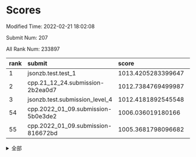# Scores

Modified Time: 2022-02-21 18:02:08

Submit Num: 207

All Rank Num: 233897

| rank |               submit               |       score        |       sigma        | pk_num |
| :--- | :--------------------------------- | :----------------- | :----------------- | :----- |
| 1    | jsonzb.test.test_1                 | 1013.4205283399647 | 0.7972877115362457 | 4518   |
| 2    | cpp.21_12_24.submission-2b2ea0d7   | 1012.7384769499987 | 0.8035785470727783 | 4519   |
| 3    | jsonzb.test.submission_level_4     | 1012.4181892545548 | 0.79381611713068   | 4519   |
| 54   | cpp.2022_01_09.submission-5b0e3de2 | 1006.036019180166  | 0.7127225618276812 | 4517   |
| 55   | cpp.2022_01_09.submission-816672bd | 1005.3681798096682 | 0.7302768407886892 | 4521   |


<details>
<summary>全部</summary>

| rank |                 submit                 |       score        |       sigma        | pk_num |
| :--- | :------------------------------------- | :----------------- | :----------------- | :----- |
| 1    | jsonzb.test.test_1                     | 1013.4205283399647 | 0.7972877115362457 | 4518   |
| 2    | cpp.21_12_24.submission-2b2ea0d7       | 1012.7384769499987 | 0.8035785470727783 | 4519   |
| 3    | jsonzb.test.submission_level_4         | 1012.4181892545548 | 0.79381611713068   | 4519   |
| 4    | gobigger.level_3.submission_level_3_48 | 1011.8111714210606 | 0.7886882958105816 | 4522   |
| 5    | gobigger.level_3.submission_level_3_31 | 1011.7654745724024 | 0.8065055630070856 | 4513   |
| 6    | gobigger.level_3.submission_level_3_43 | 1011.1174956768124 | 0.7570094936822601 | 4522   |
| 7    | gobigger.level_3.submission_level_3_8  | 1011.0331096049896 | 0.7681450498534115 | 4518   |
| 8    | gobigger.level_3.submission_level_3_19 | 1010.9175536007297 | 0.7560400348695127 | 4520   |
| 9    | gobigger.level_3.submission_level_3_9  | 1010.8435472545463 | 0.7638939717330189 | 4519   |
| 10   | gobigger.level_3.submission_level_3_27 | 1010.8322589119495 | 0.7598210680111896 | 4523   |
| 11   | gobigger.level_3.submission_level_3_33 | 1010.8262279415848 | 0.7819878104100056 | 4519   |
| 12   | gobigger.level_3.submission_level_3_41 | 1010.7154503996886 | 0.7763961348505345 | 4523   |
| 13   | gobigger.level_3.submission_level_3_29 | 1010.7092017775228 | 0.7963442850852843 | 4517   |
| 14   | gobigger.level_3.submission_level_3_12 | 1010.6169804192898 | 0.7497487050592408 | 4519   |
| 15   | gobigger.level_3.submission_level_3_20 | 1010.5365476429082 | 0.748964062468964  | 4520   |
| 16   | gobigger.level_3.submission_level_3_16 | 1010.4910211047745 | 0.7732063847730097 | 4521   |
| 17   | gobigger.level_3.submission_level_3_34 | 1010.2718721854696 | 0.7792998077134826 | 4518   |
| 18   | gobigger.level_3.submission_level_3_10 | 1010.216797511192  | 0.749959801743146  | 4523   |
| 19   | gobigger.level_3.submission_level_3_46 | 1010.1743769635282 | 0.7725971419476749 | 4519   |
| 20   | gobigger.level_3.submission_level_3_11 | 1010.1553102131686 | 0.7898383051797051 | 4522   |
| 21   | gobigger.level_3.submission_level_3_42 | 1010.1356504424234 | 0.7835275826434039 | 4520   |
| 22   | gobigger.level_3.submission_level_3_38 | 1010.1029554728087 | 0.7527613581531928 | 4518   |
| 23   | gobigger.level_3.submission_level_3_0  | 1010.024239097673  | 0.7793371418442686 | 4518   |
| 24   | gobigger.level_3.submission_level_3_17 | 1009.9837298926384 | 0.7684147657496505 | 4516   |
| 25   | gobigger.level_3.submission_level_3_25 | 1009.9805635838673 | 0.7306360561893793 | 4516   |
| 26   | gobigger.level_3.submission_level_3_23 | 1009.9458871883951 | 0.7430310817172602 | 4515   |
| 27   | gobigger.level_3.submission_level_3_37 | 1009.9094945474808 | 0.7655194228747322 | 4516   |
| 28   | gobigger.level_3.submission_level_3_39 | 1009.8969590634559 | 0.7469795989479298 | 4518   |
| 29   | gobigger.level_3.submission_level_3_24 | 1009.6793803631447 | 0.7730737241833505 | 4522   |
| 30   | gobigger.level_3.submission_level_3_7  | 1009.6693340056164 | 0.7645268248604613 | 4522   |
| 31   | gobigger.level_3.submission_level_3_28 | 1009.6258184869253 | 0.7689086768622764 | 4523   |
| 32   | gobigger.level_3.submission_level_3_45 | 1009.5940881215187 | 0.7644670286542908 | 4525   |
| 33   | gobigger.level_3.submission_level_3_2  | 1009.5220607619494 | 0.7635588799163241 | 4519   |
| 34   | gobigger.level_3.submission_level_3_14 | 1009.5193276969554 | 0.7977389395015991 | 4520   |
| 35   | gobigger.level_3.submission_level_3_44 | 1009.5035337167562 | 0.7582752214875061 | 4523   |
| 36   | gobigger.level_3.submission_level_3_5  | 1009.4487171111342 | 0.7453728146780266 | 4522   |
| 37   | gobigger.level_3.submission_level_3_6  | 1009.419913117339  | 0.7428038705516293 | 4516   |
| 38   | gobigger.level_3.submission_level_3_18 | 1009.3748809784648 | 0.7337587287460199 | 4520   |
| 39   | gobigger.level_3.submission_level_3_36 | 1009.2451999730788 | 0.7492152626278391 | 4514   |
| 40   | gobigger.level_3.submission_level_3_35 | 1009.2437987260084 | 0.7505957849814618 | 4521   |
| 41   | gobigger.level_3.submission_level_3_47 | 1009.2231663444189 | 0.7323695397000046 | 4523   |
| 42   | gobigger.level_3.submission_level_3_3  | 1009.2124208234898 | 0.750982134091257  | 4516   |
| 43   | gobigger.level_3.submission_level_3_49 | 1009.1357640570249 | 0.752860900393353  | 4521   |
| 44   | gobigger.level_3.submission_level_3_40 | 1009.0888588514867 | 0.7397943317436957 | 4521   |
| 45   | gobigger.level_3.submission_level_3_1  | 1009.071147376326  | 0.7749226904382898 | 4524   |
| 46   | gobigger.level_3.submission_level_3_15 | 1008.9931273835564 | 0.732269034910841  | 4522   |
| 47   | gobigger.level_3.submission_level_3_21 | 1008.9828809993502 | 0.7504333658496669 | 4516   |
| 48   | gobigger.level_3.submission_level_3_4  | 1008.942410593401  | 0.7526907646423838 | 4521   |
| 49   | gobigger.level_3.submission_level_3_26 | 1008.9095751965035 | 0.7410469353903376 | 4523   |
| 50   | gobigger.level_3.submission_level_3_30 | 1008.7112997880319 | 0.7512415896018709 | 4520   |
| 51   | gobigger.level_3.submission_level_3_22 | 1008.6666578948385 | 0.7610655052541377 | 4522   |
| 52   | gobigger.level_3.submission_level_3_13 | 1008.1605837456927 | 0.7438649617587175 | 4521   |
| 53   | gobigger.level_3.submission_level_3_32 | 1008.0368504360645 | 0.7345071482773089 | 4522   |
| 54   | cpp.2022_01_09.submission-5b0e3de2     | 1006.036019180166  | 0.7127225618276812 | 4517   |
| 55   | cpp.2022_01_09.submission-816672bd     | 1005.3681798096682 | 0.7302768407886892 | 4521   |
| 56   | gobigger.level_1.submission_level_1_6  | 1005.1574779612554 | 0.731875754846799  | 4517   |
| 57   | gobigger.level_1.submission_level_1_1  | 1004.9958986591682 | 0.7103745521355981 | 4525   |
| 58   | gobigger.level_1.submission_level_1_13 | 1004.857906109666  | 0.724981541860934  | 4519   |
| 59   | gobigger.level_1.submission_level_1_4  | 1004.5640564060628 | 0.7163976222828818 | 4518   |
| 60   | gobigger.level_1.submission_level_1_16 | 1004.4766013939183 | 0.7318646697706028 | 4521   |
| 61   | gobigger.level_1.submission_level_1_14 | 1004.3421103388393 | 0.7293872519363369 | 4517   |
| 62   | gobigger.level_1.submission_level_1_27 | 1004.3400382495557 | 0.721089052525897  | 4523   |
| 63   | gobigger.level_1.submission_level_1_3  | 1004.2877133932113 | 0.7232208704228251 | 4515   |
| 64   | gobigger.level_1.submission_level_1_45 | 1004.0837406189653 | 0.7132723227220453 | 4517   |
| 65   | gobigger.level_1.submission_level_1_12 | 1004.07745483409   | 0.7253800814278611 | 4524   |
| 66   | gobigger.level_1.submission_level_1_38 | 1003.958979001743  | 0.7139980228457579 | 4514   |
| 67   | gobigger.level_1.submission_level_1_32 | 1003.930464270775  | 0.7106025059416889 | 4519   |
| 68   | gobigger.level_1.submission_level_1_28 | 1003.9181713653184 | 0.7215323939940613 | 4517   |
| 69   | gobigger.level_1.submission_level_1_33 | 1003.8519610055558 | 0.7118752232502289 | 4520   |
| 70   | gobigger.level_1.submission_level_1_37 | 1003.8072860533729 | 0.7186453264447876 | 4523   |
| 71   | gobigger.level_1.submission_level_1_17 | 1003.7183679275637 | 0.7268313951178295 | 4519   |
| 72   | gobigger.level_1.submission_level_1_23 | 1003.6762408273529 | 0.7141349319995748 | 4522   |
| 73   | gobigger.level_1.submission_level_1_47 | 1003.6388601530424 | 0.7191946120972934 | 4524   |
| 74   | gobigger.level_1.submission_level_1_24 | 1003.5633338152862 | 0.7148256619093099 | 4524   |
| 75   | gobigger.level_1.submission_level_1_8  | 1003.5576143890545 | 0.7313838266487085 | 4518   |
| 76   | gobigger.level_1.submission_level_1_41 | 1003.5417495220163 | 0.7193573151637479 | 4522   |
| 77   | gobigger.level_1.submission_level_1_22 | 1003.529793820105  | 0.7149233036344304 | 4519   |
| 78   | gobigger.level_1.submission_level_1_18 | 1003.5268709484747 | 0.7221865378040593 | 4516   |
| 79   | gobigger.level_1.submission_level_1_5  | 1003.4297779964894 | 0.7195809373184564 | 4521   |
| 80   | gobigger.level_1.submission_level_1_30 | 1003.4031601591585 | 0.7276586244945279 | 4520   |
| 81   | gobigger.level_1.submission_level_1_11 | 1003.3444533963553 | 0.7207935059191509 | 4515   |
| 82   | gobigger.level_1.submission_level_1_49 | 1003.3327457752233 | 0.7268840302807263 | 4514   |
| 83   | gobigger.level_1.submission_level_1_35 | 1003.3162527889185 | 0.7210069781636341 | 4516   |
| 84   | gobigger.level_1.submission_level_1_10 | 1003.1111944613735 | 0.7183601308897674 | 4517   |
| 85   | gobigger.level_1.submission_level_1_46 | 1002.9921512327138 | 0.7135765507857402 | 4523   |
| 86   | gobigger.level_1.submission_level_1_40 | 1002.9796537006619 | 0.7036239959586418 | 4517   |
| 87   | gobigger.level_1.submission_level_1_15 | 1002.9172598467418 | 0.7083710942500102 | 4517   |
| 88   | gobigger.level_1.submission_level_1_7  | 1002.8798559602459 | 0.7205112971755141 | 4518   |
| 89   | gobigger.level_1.submission_level_1_0  | 1002.8667332929443 | 0.7136085114259726 | 4521   |
| 90   | gobigger.level_1.submission_level_1_48 | 1002.8561040637962 | 0.7152281311408891 | 4521   |
| 91   | gobigger.level_1.submission_level_1_20 | 1002.7772384862967 | 0.7158944322275628 | 4518   |
| 92   | gobigger.level_1.submission_level_1_39 | 1002.7503059896671 | 0.7169042228576668 | 4517   |
| 93   | gobigger.level_1.submission_level_1_9  | 1002.7391482559734 | 0.7067401589076362 | 4514   |
| 94   | gobigger.level_1.submission_level_1_36 | 1002.7210734483879 | 0.7164854057333616 | 4523   |
| 95   | gobigger.level_1.submission_level_1_44 | 1002.6474672855512 | 0.7200414438824757 | 4519   |
| 96   | gobigger.level_1.submission_level_1_43 | 1002.5513518978283 | 0.695964775763964  | 4518   |
| 97   | gobigger.level_1.submission_level_1_19 | 1002.4985437090658 | 0.7026872623968473 | 4522   |
| 98   | gobigger.level_1.submission_level_1_21 | 1002.4349368366182 | 0.7120506394002359 | 4518   |
| 99   | gobigger.level_1.submission_level_1_29 | 1002.2924381332272 | 0.7045632647616578 | 4516   |
| 100  | gobigger.level_1.submission_level_1_31 | 1002.2711671657295 | 0.712625138023162  | 4520   |
| 101  | gobigger.level_1.submission_level_1_26 | 1002.2321825765808 | 0.7063151289444444 | 4524   |
| 102  | gobigger.level_1.submission_level_1_2  | 1002.0960405552604 | 0.7148616727997738 | 4520   |
| 103  | gobigger.level_1.submission_level_1_25 | 1001.8749581037537 | 0.7095979651958945 | 4523   |
| 104  | gobigger.level_1.submission_level_1_42 | 1001.86098783393   | 0.709708963259742  | 4520   |
| 105  | gobigger.level_1.submission_level_1_34 | 1001.7102939754358 | 0.7135221711684366 | 4519   |
| 106  | gobigger.random.submission_random_19   | 997.4692436096225  | 0.6999511761933537 | 4520   |
| 107  | gobigger.random.submission_random_27   | 997.338641901922   | 0.7158813305777814 | 4522   |
| 108  | gobigger.random.submission_random_1    | 997.0981467129992  | 0.7075173592604664 | 4514   |
| 109  | gobigger.random.submission_random_24   | 996.8177286816986  | 0.7052376496486598 | 4517   |
| 110  | gobigger.random.submission_random_41   | 996.5397951406317  | 0.69984345126376   | 4517   |
| 111  | gobigger.random.submission_random_30   | 996.5369802504074  | 0.7141883201594592 | 4522   |
| 112  | gobigger.random.submission_random_7    | 996.5334989851398  | 0.70092138497147   | 4518   |
| 113  | gobigger.random.submission_random_4    | 996.498524741928   | 0.7188069798327499 | 4523   |
| 114  | gobigger.random.submission_random_17   | 996.4566395708136  | 0.6933502399266797 | 4519   |
| 115  | gobigger.random.submission_random_18   | 996.3757145188079  | 0.7030651278895351 | 4522   |
| 116  | gobigger.random.submission_random_47   | 996.347379138696   | 0.7059409264969473 | 4524   |
| 117  | gobigger.random.submission_random_31   | 996.3314666193604  | 0.7176103936264366 | 4521   |
| 118  | gobigger.random.submission_random_12   | 996.2847870724427  | 0.7109938908509368 | 4519   |
| 119  | gobigger.random.submission_random_35   | 996.1624278486987  | 0.7118672369421849 | 4516   |
| 120  | gobigger.random.submission_random_42   | 996.1587281785567  | 0.7041429627518435 | 4522   |
| 121  | gobigger.random.submission_random_23   | 996.1264030075075  | 0.7070055538617148 | 4519   |
| 122  | gobigger.random.submission_random_6    | 996.1214993930035  | 0.7054011309288694 | 4523   |
| 123  | gobigger.random.submission_random_2    | 996.0521045350515  | 0.7184825175162528 | 4520   |
| 124  | gobigger.random.submission_random_15   | 996.0154437413988  | 0.7202399688787733 | 4524   |
| 125  | gobigger.random.submission_random_28   | 995.999339036145   | 0.7143036586529301 | 4516   |
| 126  | gobigger.random.submission_random_40   | 995.9842204484356  | 0.7180969570048216 | 4519   |
| 127  | gobigger.random.submission_random_13   | 995.9533193122709  | 0.7140324699890148 | 4519   |
| 128  | gobigger.random.submission_random_26   | 995.9241675884736  | 0.7013591845556711 | 4524   |
| 129  | gobigger.random.submission_random_46   | 995.8814714086842  | 0.7112067169256681 | 4521   |
| 130  | gobigger.random.submission_random_25   | 995.8800504671877  | 0.7143762701113124 | 4518   |
| 131  | gobigger.random.submission_random_11   | 995.8754548906644  | 0.7034622022586157 | 4518   |
| 132  | gobigger.random.submission_random_22   | 995.7782894517186  | 0.7175796290473265 | 4521   |
| 133  | gobigger.random.submission_random_21   | 995.7694609903086  | 0.7212986797761437 | 4519   |
| 134  | gobigger.random.submission_random_48   | 995.7245008705314  | 0.7202839086773545 | 4517   |
| 135  | gobigger.random.submission_random_43   | 995.6982947255656  | 0.7046439031375564 | 4518   |
| 136  | gobigger.random.submission_random_29   | 995.651632642817   | 0.7144602987122937 | 4523   |
| 137  | gobigger.random.submission_random_38   | 995.63048018177    | 0.713271084276788  | 4522   |
| 138  | gobigger.random.submission_random_44   | 995.6048375203349  | 0.7148465602579267 | 4523   |
| 139  | gobigger.random.submission_random_32   | 995.6029188949634  | 0.7014023130142486 | 4518   |
| 140  | gobigger.random.submission_random_36   | 995.4941154632212  | 0.7040503131077351 | 4522   |
| 141  | gobigger.random.submission_random_16   | 995.3964634931439  | 0.7286443433878761 | 4521   |
| 142  | gobigger.random.submission_random_8    | 995.2796939008991  | 0.7105240905105145 | 4521   |
| 143  | gobigger.random.submission_random_45   | 995.2634786305923  | 0.7214615572141901 | 4519   |
| 144  | gobigger.random.submission_random_9    | 995.2527636281478  | 0.7343944649551053 | 4524   |
| 145  | gobigger.random.submission_random_10   | 995.2116722273674  | 0.7094958420241452 | 4521   |
| 146  | gobigger.random.submission_random_37   | 995.1947377411155  | 0.7217684503164249 | 4522   |
| 147  | gobigger.random.submission_random_33   | 995.1851420820551  | 0.7089245837205015 | 4520   |
| 148  | gobigger.random.submission_random_3    | 995.1338097772905  | 0.7147266401553458 | 4520   |
| 149  | gobigger.random.submission_random_14   | 995.120954692747   | 0.7247036695963484 | 4520   |
| 150  | gobigger.random.submission_random_5    | 995.0954945240935  | 0.7194921894966713 | 4516   |
| 151  | gobigger.random.submission_random_34   | 995.0386119115091  | 0.7177993368139762 | 4515   |
| 152  | gobigger.random.submission_random_0    | 994.8410895384218  | 0.7209273987369033 | 4520   |
| 153  | gobigger.random.submission_random_39   | 994.7925903519412  | 0.7196582349903375 | 4515   |
| 154  | gobigger.random.submission_random_49   | 994.7788061025658  | 0.7209670211414589 | 4523   |
| 155  | gobigger.random.submission_random_20   | 994.474994339945   | 0.7097496122049071 | 4514   |
| 156  | gobigger.level_2.submission_level_2_13 | 994.3438679925277  | 0.7275312797058485 | 4520   |
| 157  | gobigger.level_2.submission_level_2_12 | 994.046730138921   | 0.7275139561927912 | 4521   |
| 158  | gobigger.level_2.submission_level_2_18 | 993.440318940384   | 0.7323056053857315 | 4517   |
| 159  | gobigger.level_2.submission_level_2_47 | 993.3122807205265  | 0.7204929428080974 | 4521   |
| 160  | gobigger.level_2.submission_level_2_30 | 993.2848745362846  | 0.7248944191749804 | 4525   |
| 161  | gobigger.level_2.submission_level_2_26 | 993.185821755616   | 0.7470292593017447 | 4514   |
| 162  | gobigger.level_2.submission_level_2_3  | 993.1748156683332  | 0.7272594531395603 | 4517   |
| 163  | gobigger.level_2.submission_level_2_16 | 993.1330454733938  | 0.7317582982503822 | 4519   |
| 164  | gobigger.level_2.submission_level_2_29 | 993.1007905719135  | 0.7300221013954014 | 4523   |
| 165  | gobigger.level_2.submission_level_2_24 | 993.0928066516389  | 0.7483416242491856 | 4517   |
| 166  | gobigger.level_2.submission_level_2_40 | 993.051330585991   | 0.7286284930898071 | 4519   |
| 167  | gobigger.level_2.submission_level_2_23 | 992.9624158051628  | 0.7353603817591936 | 4521   |
| 168  | gobigger.level_2.submission_level_2_2  | 992.9564738563357  | 0.7326971715973198 | 4517   |
| 169  | gobigger.level_2.submission_level_2_34 | 992.9012418647113  | 0.7263716423428278 | 4523   |
| 170  | gobigger.level_2.submission_level_2_49 | 992.826928572748   | 0.7403564370060746 | 4522   |
| 171  | gobigger.level_2.submission_level_2_22 | 992.7482891596514  | 0.7388395711733389 | 4527   |
| 172  | gobigger.level_2.submission_level_2_46 | 992.7331398129065  | 0.7565434511708525 | 4520   |
| 173  | gobigger.level_2.submission_level_2_11 | 992.7306617184214  | 0.7544027336979651 | 4513   |
| 174  | gobigger.level_2.submission_level_2_10 | 992.5413185479009  | 0.7660205920126267 | 4526   |
| 175  | gobigger.level_2.submission_level_2_9  | 992.4630692360072  | 0.7323382089898305 | 4518   |
| 176  | gobigger.level_2.submission_level_2_5  | 992.4307129967874  | 0.7361589957328522 | 4522   |
| 177  | gobigger.level_2.submission_level_2_17 | 992.4067959789251  | 0.7333001464369826 | 4521   |
| 178  | gobigger.level_2.submission_level_2_31 | 992.3811517031113  | 0.7344654119498579 | 4515   |
| 179  | gobigger.level_2.submission_level_2_7  | 992.3709931899062  | 0.7411945610235287 | 4515   |
| 180  | gobigger.level_2.submission_level_2_38 | 992.3526038877206  | 0.7377480408923569 | 4523   |
| 181  | gobigger.level_2.submission_level_2_19 | 992.2773475210062  | 0.7523741374537213 | 4516   |
| 182  | gobigger.level_2.submission_level_2_4  | 992.2761835055211  | 0.7492053701832525 | 4523   |
| 183  | gobigger.level_2.submission_level_2_15 | 992.126699907133   | 0.7519304919479295 | 4521   |
| 184  | gobigger.level_2.submission_level_2_43 | 992.0892900443646  | 0.7331948099450994 | 4521   |
| 185  | gobigger.level_2.submission_level_2_20 | 992.0862736102782  | 0.7567989948955924 | 4521   |
| 186  | gobigger.level_2.submission_level_2_0  | 992.0422800026037  | 0.7570823470325284 | 4525   |
| 187  | gobigger.level_2.submission_level_2_45 | 991.9358390759342  | 0.7501245123357171 | 4517   |
| 188  | gobigger.level_2.submission_level_2_37 | 991.9221549237759  | 0.728281842985804  | 4522   |
| 189  | gobigger.level_2.submission_level_2_42 | 991.8641359625058  | 0.7320736110251367 | 4523   |
| 190  | gobigger.level_2.submission_level_2_32 | 991.8418607323168  | 0.7468930817232519 | 4515   |
| 191  | gobigger.level_2.submission_level_2_35 | 991.7519917172742  | 0.7653913707535577 | 4525   |
| 192  | gobigger.level_2.submission_level_2_41 | 991.6251817279685  | 0.7474341984010521 | 4520   |
| 193  | gobigger.level_2.submission_level_2_48 | 991.5337832781585  | 0.7568837712977056 | 4515   |
| 194  | gobigger.level_2.submission_level_2_33 | 991.4944743218676  | 0.771109006688172  | 4524   |
| 195  | gobigger.level_2.submission_level_2_14 | 991.4782805657082  | 0.7564092736200292 | 4519   |
| 196  | gobigger.level_2.submission_level_2_21 | 991.4762173303169  | 0.764051346603437  | 4518   |
| 197  | gobigger.level_2.submission_level_2_44 | 991.3501069330247  | 0.7465101567101168 | 4521   |
| 198  | gobigger.level_2.submission_level_2_8  | 991.3474136362871  | 0.7559819950450766 | 4520   |
| 199  | gobigger.level_2.submission_level_2_36 | 991.2801293441656  | 0.7511242956917372 | 4523   |
| 200  | gobigger.level_2.submission_level_2_1  | 991.1040929637244  | 0.7610828575182398 | 4523   |
| 201  | gobigger.level_2.submission_level_2_6  | 990.9382777171581  | 0.7474730634158603 | 4520   |
| 202  | gobigger.level_2.submission_level_2_28 | 990.8859842710768  | 0.7610488141305464 | 4519   |
| 203  | gobigger.level_2.submission_level_2_25 | 990.8538827749524  | 0.7616135466670726 | 4513   |
| 204  | gobigger.level_2.submission_level_2_39 | 990.6558524720667  | 0.7672447692733163 | 4524   |
| 205  | gobigger.level_2.submission_level_2_27 | 989.5870622222747  | 0.7685563012230399 | 4520   |
| 206  | gobigger.none.submission_none_0        | 979.8384981417596  | 1.161623388892927  | 4521   |
| 207  | gobigger.none.submission_none_1        | 976.457827353094   | 1.3268600889544684 | 4523   |

</details>